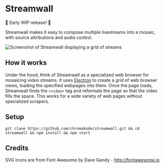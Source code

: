 # Streamwall

:construction: Early WIP release! :construction:

Streamwall makes it easy to compose multiple livestreams into a mosaic, with source attributions and audio control.

![Screenshot of Streamwall displaying a grid of streams](screenshot.png)


## How it works

Under the hood, think of Streamwall as a specialized web browser for mosaicing video streams. It uses [Electron](https://www.electronjs.org) to create a grid of web browser views, loading the specified webpages into them. Once the page loads, Streamwall finds the `<video>` tag and reformats the page so that the video fills the space. This works for a wide variety of web pages without specialized scrapers.


## Setup

`git clone https://github.com/chromakode/streamwall.git && cd streamwall && npm install && npm start`


## Credits

SVG Icons are from Font Awesome by Dave Gandy - http://fontawesome.io
